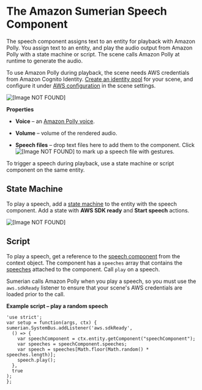 # The Amazon Sumerian Speech Component<a name="entities-speech"></a>

The speech component assigns text to an entity for playback with Amazon Polly\. You assign text to an entity, and play the audio output from Amazon Polly with a state machine or script\. The scene calls Amazon Polly at runtime to generate the audio\.

To use Amazon Polly during playback, the scene needs AWS credentials from Amazon Cognito Identity\. [Create an identity pool](sumerian-permissions.md) for your scene, and configure it under [AWS configuration](scene-aws.md) in the scene settings\.

![\[Image NOT FOUND\]](http://docs.aws.amazon.com/sumerian/latest/userguide/images/components-speech.png)

**Properties**

+ **Voice** – an [Amazon Polly voice](http://docs.aws.amazon.com/polly/latest/dg/voicelist.html)\.

+ **Volume** – volume of the rendered audio\.

+ **Speech files** – drop text files here to add them to the component\. Click ![\[Image NOT FOUND\]](http://docs.aws.amazon.com/sumerian/latest/userguide/images/components-speech-addgestures.png) to mark up a speech file with gestures\.

To trigger a speech during playback, use a state machine or script component on the same entity\.

## State Machine<a name="entities-speech-statemachine"></a>

To play a speech, add a [state machine](entities-statemachine.md) to the entity with the speech component\. Add a state with **AWS SDK ready** and **Start speech** actions\.

![\[Image NOT FOUND\]](http://docs.aws.amazon.com/sumerian/latest/userguide/images/components-speech-state.png)

## Script<a name="entities-speech-script"></a>

To play a speech, get a reference to the [speech component](https://docs.sumerian.amazonaws.com/engine/latest/docs/SpeechComponent.html) from the context object\. The component has a `speeches` array that contains the [speeches](https://docs.sumerian.amazonaws.com/engine/latest/docs/Speech.html) attached to the component\. Call `play` on a speech\.

Sumerian calls Amazon Polly when you play a speech, so you must use the `aws.sdkReady` listener to ensure that your scene's AWS credentials are loaded prior to the call\.

**Example script – play a random speech**  

```
'use strict';
var setup = function(args, ctx) {
sumerian.SystemBus.addListener('aws.sdkReady',
  () => {
    var speechComponent = ctx.entity.getComponent("speechComponent");
    var speeches = speechComponent.speeches;
    var speech = speeches[Math.floor(Math.random() * speeches.length)];
    speech.play();
  },
  true
);
};
```